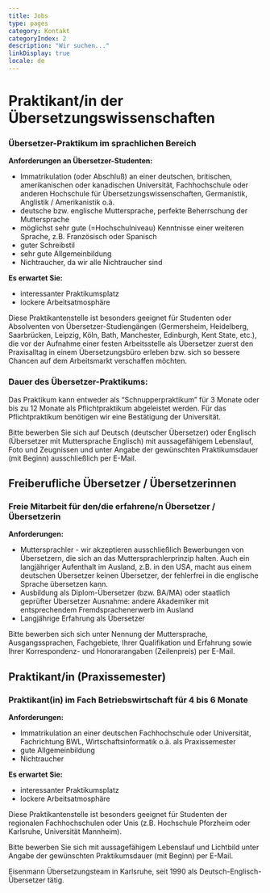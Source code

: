 ```yaml
---
title: Jobs
type: pages
category: Kontakt
categoryIndex: 2
description: "Wir suchen..."
linkDisplay: true
locale: de
---
```


# Praktikant/in der Übersetzungswissenschaften
### Übersetzer-Praktikum im sprachlichen Bereich

**Anforderungen an Übersetzer-Studenten:**
- Immatrikulation (oder Abschluß) an einer deutschen, britischen, amerikanischen oder  kanadischen Universität, Fachhochschule oder anderen Hochschule für  Übersetzungswissenschaften, Germanistik, Anglistik / Amerikanistik o.ä.
- deutsche bzw. englische Muttersprache, perfekte Beherrschung der Muttersprache
- möglichst sehr gute (=Hochschulniveau) Kenntnisse einer weiteren Sprache, z.B. Französisch oder Spanisch
- guter Schreibstil
- sehr gute Allgemeinbildung
- Nichtraucher, da wir alle Nichtraucher sind

**Es erwartet Sie:**
- interessanter Praktikumsplatz
- lockere Arbeitsatmosphäre

Diese Praktikantenstelle ist besonders geeignet für Studenten oder Absolventen von Übersetzer-Studiengängen (Germersheim, Heidelberg, Saarbrücken, Leipzig, Köln, Bath, Manchester, Edinburgh, Kent State, etc.), die vor der Aufnahme einer festen Arbeitsstelle als Übersetzer zuerst den Praxisalltag in einem Übersetzungsbüro erleben bzw. sich so bessere Chancen auf dem Arbeitsmarkt verschaffen möchten.

### Dauer des Übersetzer-Praktikums:
Das Praktikum kann entweder als “Schnupperpraktikum” für 3 Monate oder bis zu 12 Monate als Pflichtpraktikum abgeleistet werden. Für das Pflichtpraktikum benötigen wir eine Bestätigung der  Universität.

Bitte bewerben Sie sich auf Deutsch (deutscher Übersetzer) oder Englisch (Übersetzer mit Muttersprache Englisch) mit aussagefähigem Lebenslauf, Foto und Zeugnissen und unter Angabe der gewünschten Praktikumsdauer (mit Beginn) ausschließlich per E-Mail.

## Freiberufliche Übersetzer / Übersetzerinnen
### Freie Mitarbeit für den/die  erfahrene/n Übersetzer  /Übersetzerin
**Anforderungen:**
- Muttersprachler - wir akzeptieren ausschließlich Bewerbungen von Übersetzern, die sich an das Muttersprachlerprinzip halten. Auch ein langjähriger Aufenthalt im Ausland, z.B. in den USA, macht aus einem deutschen Übersetzer keinen Übersetzer, der fehlerfrei in die englische Sprache übersetzen kann.
- Ausbildung als Diplom-Übersetzer (bzw. BA/MA) oder staatlich geprüfter Übersetzer Ausnahme: andere Akademiker mit entsprechendem Fremdsprachenerwerb im Ausland
- Langjährige Erfahrung als Übersetzer

Bitte bewerben sich sich unter Nennung der Muttersprache, Ausgangssprachen, Fachgebiete, Ihrer Qualifikation und Erfahrung sowie Ihrer Korrespondenz- und Honorarangaben (Zeilenpreis) per E-Mail.

## Praktikant/in (Praxissemester)
### Praktikant(in) im Fach Betriebswirtschaft für 4 bis 6 Monate

**Anforderungen:**
- Immatrikulation an einer deutschen Fachhochschule oder Universität, Fachrichtung BWL,   Wirtschaftsinformatik o.ä. als Praxissemester
- gute Allgemeinbildung
- Nichtraucher

**Es erwartet Sie:**
- interessanter Praktikumsplatz
- lockere Arbeitsatmosphäre

Diese Praktikantenstelle ist besonders geeignet für Studenten der regionalen Fachhochschulen oder Unis (z.B. Hochschule Pforzheim oder Karlsruhe, Universität Mannheim).

Bitte bewerben Sie sich mit aussagefähigem Lebenslauf und Lichtbild unter Angabe der gewünschten Praktikumsdauer (mit Beginn) per E-Mail.

Eisenmann Übersetzungsteam in Karlsruhe, seit 1990 als Deutsch-Englisch-Übersetzer tätig.